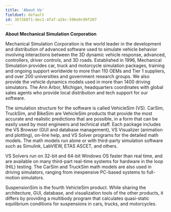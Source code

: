 ```yaml
---
title: 'About Us'
fieldset: default
id: 36726871-dec1-4faf-a2bc-596e9c99f207
---
```

**About Mechanical Simulation Corporation**

Mechanical Simulation Corporation is the world leader in the development and distribution of advanced software used to simulate vehicle behavior involving interactions between the 3D dynamic vehicle response, advanced, controllers, driver controls, and 3D roads. Established in 1996, Mechanical Simulation provides car, truck and motorcycle simulation packages, training and ongoing support worldwide to more than 110 OEMs and Tier 1 suppliers, and over 200 universities and government research groups. We also provide the vehicle dynamics models used in more than 1400 driving simulators. The Ann Arbor, Michigan, headquarters coordinates with global sales agents who provide local distribution and tech support for our software.

The simulation structure for the software is called VehicleSim (VS). CarSim, TruckSim, and BikeSim are VehicleSim products that provide the most accurate and realistic predictions that are possible, in a form that can be easily used by most engineers and technical staff. Each package includes the VS Browser (GUI and database management), VS Visualizer (animation and plotting), on-line help, and VS Solver programs for the detailed math models. The math models run alone or with third-party simulation software such as Simulink, LabVIEW, ETAS ASCET, and others.

VS Solvers run on 32-bit and 64-bit Windows OS faster than real time, and are available on many third-part real-time systems for hardware in the loop (HIL) testing. The CarSim and TruckSim math models are also used in driving simulators, ranging from inexpensive PC-based systems to full-motion simulators.

SuspensionSim is the fourth VehicleSim product. While sharing the architecture, GUI, database, and visualization tools of the other products, it differs by providing a multibody program that calculates quasi-static equilibrium conditions for suspensions in cars, trucks, and motorcycles.